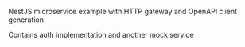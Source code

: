 NestJS microservice example with HTTP gateway and OpenAPI client generation

Contains auth implementation and another mock service


